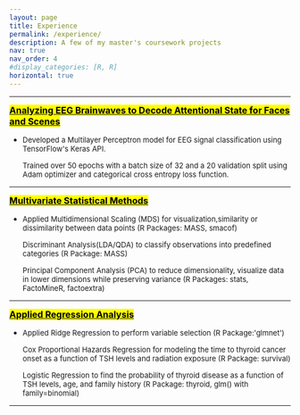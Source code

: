 ```yaml
---
layout: page
title: Experience 
permalink: /experience/
description: A few of my master's coursework projects 
nav: true
nav_order: 4
#display_categories: [R, R]
horizontal: true
---
```


---
[**<font size="3"><mark>Analyzing EEG Brainwaves to Decode
Attentional State for Faces and Scenes</mark></font>**](https://github.com/suptib/Analyzing-EEG-Brainwaves-to-Decode-Attentional-States-for-Faces-and-Scenes)  
 - <font size="2">Developed a Multilayer Perceptron model for EEG signal classification using TensorFlow's Keras API.</font>

   <font size="2">Trained over 50 epochs with a batch size of 32 and a 20 validation split using Adam optimizer and categorical cross entropy loss function.</font> 

---
  [**<font size="3"><mark>Multivariate Statistical Methods</mark></font>**](https://github.com/suptib/Multivariate-Methods-on-Wine-Data)
  - <font size="2">Applied Multidimensional Scaling (MDS) for visualization,similarity or dissimilarity between data points (R Packages: MASS, smacof)</font>  

    <font size="2">Discriminant Analysis(LDA/QDA) to classify observations into predefined categories (R Package: MASS)</font>  

    <font size="2">Principal Component Analysis (PCA) to reduce dimensionality, visualize data in lower dimensions while preserving variance (R Packages: stats, FactoMineR, factoextra)</font> 
    
---
  [**<font size="3"><mark>Applied Regression Analysis</mark></font>**](https://github.com/suptib/Applied-Regression-Analysis)
  - <font size="2">Applied Ridge Regression to perform variable selection (R Package:'glmnet')</font></br>  

    <font size="2">Cox Proportional Hazards Regression for modeling the time to thyroid cancer onset as a function of TSH levels and radiation exposure (R Package: survival)</font></br>  

    <font size="2">Logistic Regression to find the probability of thyroid disease as a function of TSH levels, age, and family history (R Package: thyroid, glm() with family=binomial)</font>  

---





<!-- pages/projects 
<div class="projects">
{% if site.enable_project_categories and page.display_categories %}
   A few of my class projects from several courses during my Master's program at URI     
 
  {% for category in page.display_categories %}
  <h2 class="category">{{ category }}</h2>
  {% assign categorized_projects = site.projects | where: "category", category %}
  {% assign sorted_projects = categorized_projects | sort: "importance" %}
  
   Generate cards for each project 
  {% if page.horizontal %}
  <div class="container">
    <div class="row row-cols-2">
    {% for project in sorted_projects %}
      {% include projects_horizontal.liquid %}
    {% endfor %}
    </div>
  </div>
  {% else %}
  <div class="grid">
    {% for project in sorted_projects %}
      {% include projects.liquid %}
    {% endfor %}
  </div>
  {% endif %}
  {% endfor %}

{% else %}/

 Display projects without categories 

{% assign sorted_projects = site.projects | sort: "importance" %}

   Generate cards for each project

{% if page.horizontal %}

  <div class="container">
    <div class="row row-cols-2">
    {% for project in sorted_projects %}
      {% include projects_horizontal.liquid %}
    {% endfor %}
    </div>
  </div>
  {% else %}
  <div class="grid">
    {% for project in sorted_projects %}
      {% include projects.liquid %}
    {% endfor %}
  </div>
  {% endif %}
{% endif %}
</div> -->


[def]: prof_pic.jpg